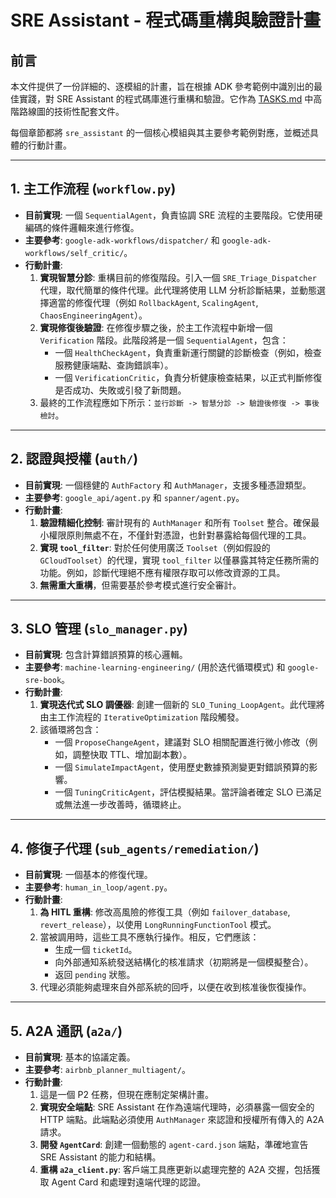 # SRE Assistant - 程式碼重構與驗證計畫

## 前言

本文件提供了一份詳細的、逐模組的計畫，旨在根據 ADK 參考範例中識別出的最佳實踐，對 SRE Assistant 的程式碼庫進行重構和驗證。它作為 [TASKS.md](TASKS.md) 中高階路線圖的技術性配套文件。

每個章節都將 `sre_assistant` 的一個核心模組與其主要參考範例對應，並概述具體的行動計畫。

---

## 1. 主工作流程 (`workflow.py`)

-   **目前實現**: 一個 `SequentialAgent`，負責協調 SRE 流程的主要階段。它使用硬編碼的條件邏輯來進行修復。
-   **主要參考**: `google-adk-workflows/dispatcher/` 和 `google-adk-workflows/self_critic/`。
-   **行動計畫**:
    1.  **實現智慧分診**: 重構目前的修復階段。引入一個 `SRE_Triage_Dispatcher` 代理，取代簡單的條件代理。此代理將使用 LLM 分析診斷結果，並動態選擇適當的修復代理（例如 `RollbackAgent`, `ScalingAgent`, `ChaosEngineeringAgent`）。
    2.  **實現修復後驗證**: 在修復步驟之後，於主工作流程中新增一個 `Verification` 階段。此階段將是一個 `SequentialAgent`，包含：
        -   一個 `HealthCheckAgent`，負責重新運行關鍵的診斷檢查（例如，檢查服務健康端點、查詢錯誤率）。
        -   一個 `VerificationCritic`，負責分析健康檢查結果，以正式判斷修復是否成功、失敗或引發了新問題。
    3.  最終的工作流程應如下所示：`並行診斷 -> 智慧分診 -> 驗證後修復 -> 事後檢討`。

---

## 2. 認證與授權 (`auth/`)

-   **目前實現**: 一個穩健的 `AuthFactory` 和 `AuthManager`，支援多種憑證類型。
-   **主要參考**: `google_api/agent.py` 和 `spanner/agent.py`。
-   **行動計畫**:
    1.  **驗證精細化控制**: 審計現有的 `AuthManager` 和所有 `Toolset` 整合。確保最小權限原則無處不在，不僅針對憑證，也針對暴露給每個代理的工具。
    2.  **實現 `tool_filter`**: 對於任何使用廣泛 `Toolset`（例如假設的 `GCloudToolset`）的代理，實現 `tool_filter` 以僅暴露其特定任務所需的功能。例如，診斷代理絕不應有權限存取可以修改資源的工具。
    3.  **無需重大重構**，但需要基於參考模式進行安全審計。

---

## 3. SLO 管理 (`slo_manager.py`)

-   **目前實現**: 包含計算錯誤預算的核心邏輯。
-   **主要參考**: `machine-learning-engineering/` (用於迭代循環模式) 和 `google-sre-book`。
-   **行動計畫**:
    1.  **實現迭代式 SLO 調優器**: 創建一個新的 `SLO_Tuning_LoopAgent`。此代理將由主工作流程的 `IterativeOptimization` 階段觸發。
    2.  該循環將包含：
        -   一個 `ProposeChangeAgent`，建議對 SLO 相關配置進行微小修改（例如，調整快取 TTL、增加副本數）。
        -   一個 `SimulateImpactAgent`，使用歷史數據預測變更對錯誤預算的影響。
        -   一個 `TuningCriticAgent`，評估模擬結果。當評論者確定 SLO 已滿足或無法進一步改善時，循環終止。

---

## 4. 修復子代理 (`sub_agents/remediation/`)

-   **目前實現**: 一個基本的修復代理。
-   **主要參考**: `human_in_loop/agent.py`。
-   **行動計畫**:
    1.  **為 HITL 重構**: 修改高風險的修復工具（例如 `failover_database`, `revert_release`），以使用 `LongRunningFunctionTool` 模式。
    2.  當被調用時，這些工具不應執行操作。相反，它們應該：
        -   生成一個 `ticketId`。
        -   向外部通知系統發送結構化的核准請求（初期將是一個模擬整合）。
        -   返回 `pending` 狀態。
    3.  代理必須能夠處理來自外部系統的回呼，以便在收到核准後恢復操作。

---

## 5. A2A 通訊 (`a2a/`)

-   **目前實現**: 基本的協議定義。
-   **主要參考**: `airbnb_planner_multiagent/`。
-   **行動計畫**:
    1.  這是一個 P2 任務，但現在應制定架構計畫。
    2.  **實現安全端點**: SRE Assistant 在作為遠端代理時，必須暴露一個安全的 HTTP 端點。此端點必須使用 `AuthManager` 來認證和授權所有傳入的 A2A 請求。
    3.  **開發 `AgentCard`**: 創建一個動態的 `agent-card.json` 端點，準確地宣告 SRE Assistant 的能力和結構。
    4.  **重構 `a2a_client.py`**: 客戶端工具應更新以處理完整的 A2A 交握，包括獲取 Agent Card 和處理對遠端代理的認證。

